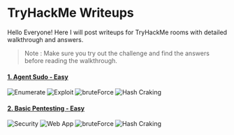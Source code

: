 # TryHackMe Writeups
Hello Everyone! Here I will post writeups for TryHackMe rooms with detailed walkthrough and answers.
> Note : Make sure you try out the challenge and find the answers before reading the walkthrough.

#### [1. Agent Sudo - Easy](https://github.com/EthicalHitler/TryHackMe-Writeups/blob/main/Agent%20Sudo%20-%20TryHackMe.md)
![Enumerate](https://img.shields.io/badge/Enumerate-Green) ![Exploit](https://img.shields.io/badge/Exploit-red) ![bruteForce](https://img.shields.io/badge/BruteForce-blue) ![Hash Craking](https://img.shields.io/badge/HashCracking-yellow)


#### [2. Basic Pentesting - Easy](https://github.com/EthicalHitler/TryHackMe-Writeups/blob/main/Basic%20Pentesting%20-%20TryHackMe.md)
![Security](https://img.shields.io/badge/Security-Green) ![Web App](https://img.shields.io/badge/WebApp-red) ![bruteForce](https://img.shields.io/badge/Boot2Root-blue) ![Hash Craking](https://img.shields.io/badge/Cracking-yellow)



